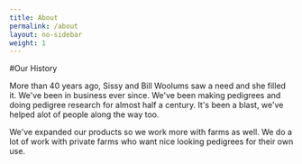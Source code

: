 ```yaml
---
title: About
permalink: /about
layout: no-sidebar
weight: 1
---
```


#Our History

More than 40 years ago, Sissy and Bill Woolums saw a need and she filled it. We've been in business ever since. We've been making pedigrees and doing pedigree research for almost half a century. It's been a blast, we've helped alot of people along the way too.

We've expanded our products so we work more with farms as well. We do a lot of work with private farms who want nice looking pedigrees for their own use.

